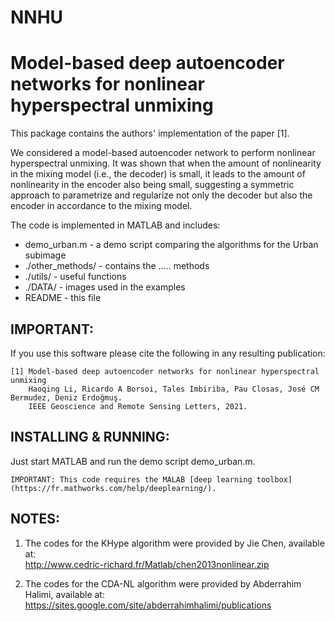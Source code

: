 # NNHU


#  Model-based deep autoencoder networks for nonlinear hyperspectral unmixing    #

This package contains the authors' implementation of the paper [1].

We considered a model-based autoencoder network to perform nonlinear hyperspectral unmixing. It was shown that when the amount of nonlinearity in the mixing model (i.e., the decoder) is small, it leads to the amount of nonlinearity in the encoder also being small, suggesting a symmetric approach to parametrize and regularize not only the decoder but also the encoder in accordance to the mixing model.


The code is implemented in MATLAB and includes:  
-  demo_urban.m              - a demo script comparing the algorithms for the Urban subimage  
-  ./other_methods/          - contains the ..... methods  
-  ./utils/                  - useful functions  
-  ./DATA/                   - images used in the examples  
-  README                    - this file  



## IMPORTANT:
If you use this software please cite the following in any resulting
publication:

    [1] Model-based deep autoencoder networks for nonlinear hyperspectral unmixing
        Haoqing Li, Ricardo A Borsoi, Tales Imbiriba, Pau Closas, José CM Bermudez, Deniz Erdoğmuş.
        IEEE Geoscience and Remote Sensing Letters, 2021.



## INSTALLING & RUNNING:

Just start MATLAB and run the demo script demo_urban.m.

    IMPORTANT: This code requires the MALAB [deep learning toolbox](https://fr.mathworks.com/help/deeplearning/).



## NOTES:

1.  The codes for the KHype algorithm were provided by Jie Chen, available at:  
    http://www.cedric-richard.fr/Matlab/chen2013nonlinear.zip  

2.  The codes for the CDA-NL algorithm were provided by Abderrahim Halimi, available at:  
    https://sites.google.com/site/abderrahimhalimi/publications




